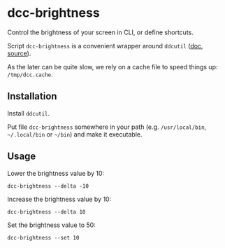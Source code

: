 # dcc-brightness

Control the brightness of your screen in CLI, or define shortcuts.

Script `dcc-brightness` is a convenient wrapper around `ddcutil` ([doc](https://www.ddcutil.com/), [source](https://github.com/rockowitz/ddcutil)).

As the later can be quite slow, we rely on a cache file to speed things up: `/tmp/dcc.cache`.


## Installation

Install `ddcutil`.

Put file `dcc-brightness` somewhere in your path (e.g. `/usr/local/bin`, `~/.local/bin` or `~/bin`) and make it executable.


## Usage

Lower the brightness value by 10:

    dcc-brightness --delta -10

Increase the brightness value by 10:

    dcc-brightness --delta 10

Set the brightness value to 50:

    dcc-brightness --set 10
